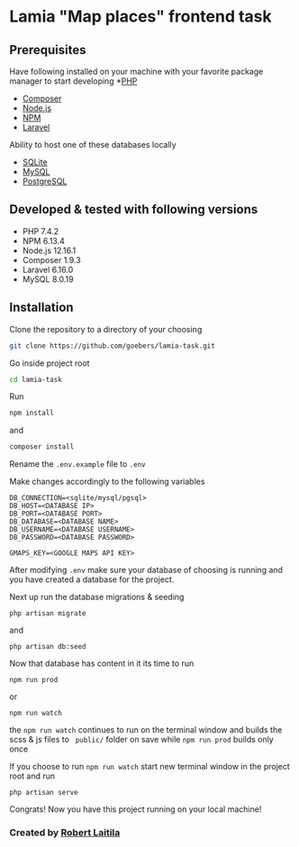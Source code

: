# Lamia "Map places" frontend task

## Prerequisites

Have following installed on your machine with your favorite package manager to start developing
*[PHP](https://www.php.net/)
* [Composer](https://getcomposer.org/)
* [Node.js](https://nodejs.org/)
* [NPM](https://www.npmjs.com/)
* [Laravel](https://laravel.com/)

Ability to host one of these databases locally 
* [SQLite](https://www.sqlite.org/index.html)
* [MySQL](https://www.mysql.com/)
* [PostgreSQL](https://www.postgresql.org/)

## Developed & tested with following versions

* PHP 7.4.2
* NPM 6.13.4
* Node.js 12.16.1
* Composer 1.9.3
* Laravel 6.16.0
* MySQL 8.0.19

## Installation

Clone the repository to a directory of your choosing
```bash
git clone https://github.com/goebers/lamia-task.git
```
Go inside project root
```bash
cd lamia-task
```

Run 
```bash
npm install
```
and
```bash
composer install
```

Rename the ```.env.example``` file to ```.env```

Make changes accordingly to the following variables 

```env
DB_CONNECTION=<sqlite/mysql/pgsql>
DB_HOST=<DATABASE IP>
DB_PORT=<DATABASE PORT>
DB_DATABASE=<DATABASE NAME>
DB_USERNAME=<DATABASE USERNAME>
DB_PASSWORD=<DATABASE PASSWORD>

GMAPS_KEY=<GOOGLE MAPS API KEY>
```

After modifying ```.env``` make sure your database of choosing is running and you have created a database for the project.

Next up run the database migrations & seeding
```laravel
php artisan migrate
```
and
```laravel
php artisan db:seed
```

Now that database has content in it its time to run
```npm 
npm run prod
```
or
```npm 
npm run watch
```
the ```npm run watch``` continues to run on the terminal window and builds the scss & js files to ``` public/``` folder on save while ```npm run prod``` builds only once

If you choose to run ```npm run watch``` start new terminal window in the project root and run

```larvel
php artisan serve
```

Congrats! Now you have this project running on your local machine!

### Created by [Robert Laitila](https://github.com/goebers)